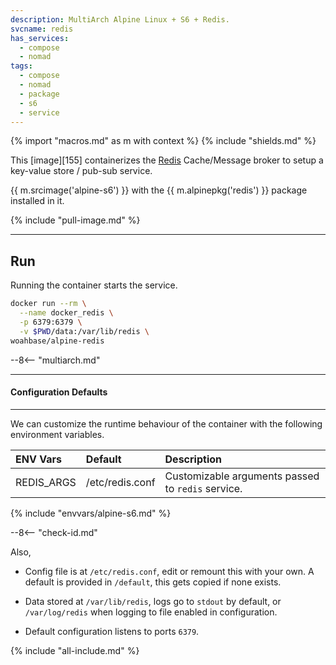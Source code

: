```yaml
---
description: MultiArch Alpine Linux + S6 + Redis.
svcname: redis
has_services:
  - compose
  - nomad
tags:
  - compose
  - nomad
  - package
  - s6
  - service
---
```


{% import "macros.md" as m with context %}
{% include "shields.md" %}

This [image][155] containerizes the [Redis][1] Cache/Message broker
to setup a key-value store / pub-sub service.

{{ m.srcimage('alpine-s6') }} with the {{ m.alpinepkg('redis') }}
package installed in it.

{% include "pull-image.md" %}

---
Run
---

Running the container starts the service.

``` sh
docker run --rm \
  --name docker_redis \
  -p 6379:6379 \
  -v $PWD/data:/var/lib/redis \
woahbase/alpine-redis
```

--8<-- "multiarch.md"

---
#### Configuration Defaults
---

We can customize the runtime behaviour of the container with the
following environment variables.

| ENV Vars         | Default                       | Description
| :---             | :---                          | :---
| REDIS_ARGS       | /etc/redis.conf               | Customizable arguments passed to `redis` service.
{% include "envvars/alpine-s6.md" %}

--8<-- "check-id.md"

Also,

* Config file is at `/etc/redis.conf`, edit or remount this
  with your own. A default is provided in `/default`, this gets
  copied if none exists.

* Data stored at `/var/lib/redis`, logs go to `stdout` by default,
  or `/var/log/redis` when logging to file enabled in configuration.

* Default configuration listens to ports `6379`.

[1]: https://redis.io

{% include "all-include.md" %}
